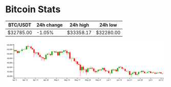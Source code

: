 # Bitcoin Stats

BTC/USDT|24h change|24h high|24h low|
|---|---|---|---|
|$32785.00|-1.05%|$33358.17|$32280.00|

<img src="./chart.svg">

